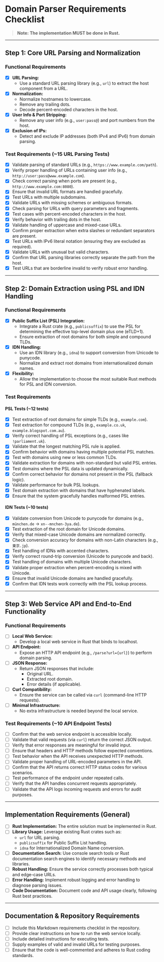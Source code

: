# Domain Parser Requirements Checklist

> **Note:** **The implementation MUST be done in Rust.**

---

## Step 1: Core URL Parsing and Normalization

### Functional Requirements
- [x] **URL Parsing:** 
  - Use a standard URL parsing library (e.g., `url`) to extract the host component from a URL.
- [x] **Normalization:** 
  - Normalize hostnames to lowercase.
  - Remove any trailing dots.
  - Decode percent-encoded characters in the host.
- [x] **User Info & Port Stripping:** 
  - Remove any user info (e.g., `user:pass@`) and port numbers from the host.
- [x] **Exclusion of IPs:** 
  - Detect and exclude IP addresses (both IPv4 and IPv6) from domain parsing.

### Test Requirements (~15 URL Parsing Tests)
- [x] Validate parsing of standard URLs (e.g., `https://www.example.com/path`).
- [x] Verify proper handling of URLs containing user info (e.g., `http://user:pass@www.example.com`).
- [x] Check correct parsing when ports are present (e.g., `http://www.example.com:8080`).
- [x] Ensure that invalid URL formats are handled gracefully.
- [x] Test URLs with multiple subdomains.
- [x] Validate URLs with missing schemes or ambiguous formats.
- [x] Check parsing for URLs with query parameters and fragments.
- [x] Test cases with percent-encoded characters in the host.
- [x] Verify behavior with trailing dots in the host.
- [x] Validate handling of uppercase and mixed-case URLs.
- [x] Confirm proper extraction when extra slashes or redundant separators are present.
- [x] Test URLs with IPv6 literal notation (ensuring they are excluded as required).
- [x] Validate URLs with unusual but valid characters.
- [x] Confirm that URL parsing libraries correctly separate the path from the host.
- [x] Test URLs that are borderline invalid to verify robust error handling.

---

## Step 2: Domain Extraction using PSL and IDN Handling

### Functional Requirements
- [x] **Public Suffix List (PSL) Integration:**
  - Integrate a Rust crate (e.g., `publicsuffix`) to use the PSL for determining the effective top-level domain plus one (eTLD+1).
  - Ensure extraction of root domains for both simple and compound TLDs.
- [x] **IDN Handling:**
  - Use an IDN library (e.g., `idna`) to support conversion from Unicode to punycode.
  - Normalize and extract root domains from internationalized domain names.
- [x] **Flexibility:**
  - Allow the implementation to choose the most suitable Rust methods for PSL and IDN conversion.

### Test Requirements

#### PSL Tests (~12 tests)
- [x] Test extraction of root domains for simple TLDs (e.g., `example.com`).
- [x] Test extraction for compound TLDs (e.g., `example.co.uk`, `example.blogspot.com.au`).
- [x] Verify correct handling of PSL exceptions (e.g., cases like `!parliament.uk`).
- [x] Validate that the longest matching PSL rule is applied.
- [x] Confirm behavior with domains having multiple potential PSL matches.
- [x] Test with domains using new or less common TLDs.
- [x] Validate extraction for domains with non-standard but valid PSL entries.
- [x] Test domains where the PSL data is updated dynamically.
- [x] Confirm correct behavior for domains not present in the PSL (fallback logic).
- [x] Validate performance for bulk PSL lookups.
- [x] Test domain extraction with domains that have hyphenated labels.
- [x] Ensure that the system gracefully handles malformed PSL entries.

#### IDN Tests (~10 tests)
- [x] Validate conversion from Unicode to punycode for domains (e.g., `münchen.de` → `xn--mnchen-3ya.de`).
- [x] Test extraction of the root domain for Unicode domains.
- [x] Verify that mixed-case Unicode domains are normalized correctly.
- [x] Check conversion accuracy for domains with non-Latin characters (e.g., `東京.jp`).
- [x] Test handling of IDNs with accented characters.
- [x] Verify correct round-trip conversion (Unicode to punycode and back).
- [x] Test handling of domains with multiple Unicode characters.
- [x] Validate proper extraction when percent-encoding is mixed with Unicode.
- [x] Ensure that invalid Unicode domains are handled gracefully.
- [x] Confirm that IDN tests work correctly with the PSL lookup process.

---

## Step 3: Web Service API and End-to-End Functionality

### Functional Requirements
- [ ] **Local Web Service:**
  - Develop a local web service in Rust that binds to localhost.
- [ ] **API Endpoint:**
  - Expose an HTTP API endpoint (e.g., `/parse?url={url}`) to perform domain parsing.
- [ ] **JSON Response:**
  - Return JSON responses that include:
    - Original URL.
    - Extracted root domain.
    - Error details (if applicable).
- [ ] **Curl Compatibility:**
  - Ensure the service can be called via `curl` (command-line HTTP requests).
- [ ] **Minimal Infrastructure:**
  - No extra infrastructure is needed beyond the local service.

### Test Requirements (~10 API Endpoint Tests)
- [ ] Confirm that the web service endpoint is accessible locally.
- [ ] Validate that valid requests (via `curl`) return the correct JSON output.
- [ ] Verify that error responses are meaningful for invalid input.
- [ ] Ensure that headers and HTTP methods follow expected conventions.
- [ ] Test behavior when the API receives unexpected HTTP methods.
- [ ] Validate proper handling of URL-encoded parameters in the API.
- [ ] Confirm that the API returns correct HTTP status codes for various scenarios.
- [ ] Test performance of the endpoint under repeated calls.
- [ ] Verify that the API handles concurrent requests appropriately.
- [ ] Validate that the API logs incoming requests and errors for audit purposes.

---

## Implementation Requirements (General)
- [ ] **Rust Implementation:** The entire solution must be implemented in Rust.
- [ ] **Library Usage:** Leverage existing Rust crates such as:
  - `url` for URL parsing.
  - `publicsuffix` for Public Suffix List handling.
  - `idna` for Internationalized Domain Name conversion.
- [ ] **Documentation Search:** Use console search tools or Rust documentation search engines to identify necessary methods and libraries.
- [ ] **Robust Handling:** Ensure the service correctly processes both typical and edge-case URLs.
- [ ] **Error Handling:** Implement robust logging and error handling to diagnose parsing issues.
- [ ] **Code Documentation:** Document code and API usage clearly, following Rust best practices.

---

## Documentation & Repository Requirements
- [ ] Include this Markdown requirements checklist in the repository.
- [ ] Provide clear instructions on how to run the web service locally.
- [ ] Include detailed instructions for executing tests.
- [ ] Supply examples of valid and invalid URLs for testing purposes.
- [ ] Ensure that the code is well-commented and adheres to Rust coding standards.